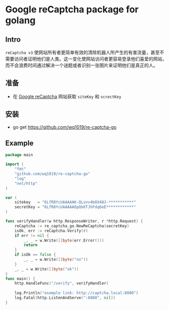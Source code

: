 # Google reCaptcha package for golang

## Intro
`reCaptcha v3` 使网站所有者更简单有效的清除机器人所产生的有害流量，甚至不需要访问者证明他们是人类。这一变化使网站访问者更容易登录他们喜爱的网站，而不会浪费时间通过解决一个谜题或者识别一张图片来证明他们是真正的人。

## 准备
- 在 [Google reCaptcha](https://www.google.com/recaptcha/admin "google reCaptcha admin") 网站获取 `siteKey` 和 `screctKey`

## 安装
- go get https://github.com/wq1019/re-captcha-go

## Example
``` go
package main

import (
	"fmt"
	"github.com/wq1019/re-captcha-go"
	"log"
	"net/http"
)

var (
	sitekey   = "6LfR8YcUAAAAAK-QLovv4b8X40J-***********"
	secretKey = "6LfR8YcUAAAAAOpQkKTJhFdq6eE************"
)

func verifyHandler(w http.ResponseWriter, r *http.Request) {
	reCaptcha := re_captcha_go.NewReCaptcha(secretKey)
	isOk, err := reCaptcha.Verify(r)
	if err != nil {
		_, _ = w.Write([]byte(err.Error()))
		return
	}
	if isOk == false {
		_, _ = w.Write([]byte("no"))
	}
	_, _ = w.Write([]byte("ok"))
}
func main() {
	http.HandleFunc("/verify", verifyHandler)
	
	log.Println("example link: http://captcha.local:8080")
	log.Fatal(http.ListenAndServe(":8080", nil))
}
```